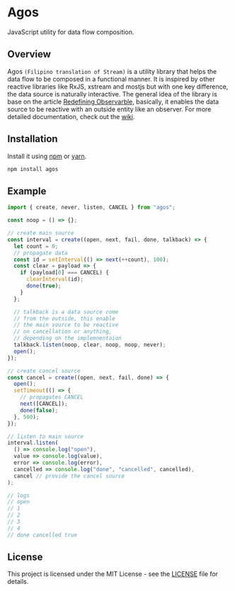 # Agos

JavaScript utility for data flow composition.

## Overview

Agos `(Filipino translation of Stream)` is a utility library that helps the data flow to be composed in a functional manner. It is inspired by other reactive libraries like RxJS, xstream and mostjs but with one key difference, the data source is naturally interactive. The general idea of the library is base on the article [Redefining Observarble](https://github.com/cedmandocdoc/redefining-observable), basically, it enables the data source to be reactive with an outside entity like an observer. For more detailed documentation, check out the [wiki](https://github.com/cedmandocdoc/agos/wiki).

## Installation

Install it using [npm](https://www.npmjs.com/package/agos) or [yarn](https://yarnpkg.com/package/agos).

```bash
npm install agos
```

## Example

```js
import { create, never, listen, CANCEL } from "agos";

const noop = () => {};

// create main source
const interval = create((open, next, fail, done, talkback) => {
  let count = 0;
  // propagate data
  const id = setInterval(() => next(++count), 100);
  const clear = payload => {
    if (payload[0] === CANCEL) {
      clearInterval(id);
      done(true);
    }
  };

  // talkback is a data source come
  // from the outside, this enable
  // the main source to be reactive
  // on cancellation or anything,
  // depending on the implemnentaion
  talkback.listen(noop, clear, noop, noop, never);
  open();
});

// create cancel source
const cancel = create((open, next, fail, done) => {
  open();
  setTimeout(() => {
    // propagates CANCEL
    next([CANCEL]);
    done(false);
  }, 500);
});

// listen to main source
interval.listen(
  () => console.log("open"),
  value => console.log(value),
  error => console.log(error),
  cancelled => console.log("done", "cancelled", cancelled),
  cancel // provide the cancel source
);

// logs
// open
// 1
// 2
// 3
// 4
// done cancelled true
```

## License

This project is licensed under the MIT License - see the [LICENSE](https://github.com/cedmandocdoc/agos/blob/master/LICENSE) file for details.
